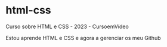 # html-css
 Curso sobre HTML e CSS - 2023 - CursoemVídeo


 Estou aprende HTML e CSS e agora a gerenciar os meu Github